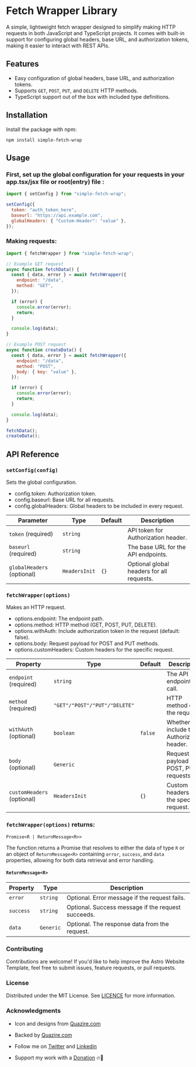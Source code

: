 # Fetch Wrapper Library

A simple, lightweight fetch wrapper designed to simplify making HTTP requests in both JavaScript and TypeScript projects. It comes with built-in support for configuring global headers, base URL, and authorization tokens, making it easier to interact with REST APIs.

## Features

- Easy configuration of global headers, base URL, and authorization tokens.
- Supports `GET`, `POST`, `PUT`, and `DELETE` HTTP methods.
- TypeScript support out of the box with included type definitions.

## Installation

Install the package with npm:

```
npm install simple-fetch-wrap
```

## Usage

### First, set up the global configuration for your requests in your app.tsx/jsx file or root(entry) file :

```js
import { setConfig } from "simple-fetch-wrap";

setConfig({
  token: "auth_token_here",
  baseurl: "https://api.example.com",
  globalHeaders: { "Custom-Header": "value" },
});
```

### Making requests:

```js
import { fetchWrapper } from "simple-fetch-wrap";

// Example GET request
async function fetchData() {
  const { data, error } = await fetchWrapper({
    endpoint: "/data",
    method: "GET",
  });

  if (error) {
    console.error(error);
    return;
  }

  console.log(data);
}

// Example POST request
async function createData() {
  const { data, error } = await fetchWrapper({
    endpoint: "/data",
    method: "POST",
    body: { key: "value" },
  });

  if (error) {
    console.error(error);
    return;
  }

  console.log(data);
}

fetchData();
createData();
```

## API Reference

### `setConfig(config)`

Sets the global configuration.

- config.token: Authorization token.
- config.baseurl: Base URL for all requests.
- config.globalHeaders: Global headers to be included in every request.

| Parameter                  | Type          | Default | Description                               |
| -------------------------- | ------------- | ------- | ----------------------------------------- |
| `token` (required)         | `string`      |         | API token for Authorization header.       |
| `baseurl` (required)       | `string`      |         | The base URL for the API endpoints.       |
| `globalHeaders` (optional) | `HeadersInit` | `{}`    | Optional global headers for all requests. |

### `fetchWrapper(options)`

Makes an HTTP request.

- options.endpoint: The endpoint path.
- options.method: HTTP method (GET, POST, PUT, DELETE).
- options.withAuth: Include authorization token in the request (default: false).
- options.body: Request payload for POST and PUT methods.
- options.customHeaders: Custom headers for the specific request.

| Property                   | Type                          | Default | Description                                  |
| -------------------------- | ----------------------------- | ------- | -------------------------------------------- |
| `endpoint` (required)      | `string`                      |         | The API endpoint to call.                    |
| `method` (required)        | `"GET"/"POST"/"PUT"/"DELETE"` |         | HTTP method of the request.                  |
| `withAuth` (optional)      | `boolean`                     | `false` | Whether to include the Authorization header. |
| `body` (optional)          | `Generic`                     |         | Request payload for POST, PUT requests.      |
| `customHeaders` (optional) | `HeadersInit`                 | `{}`    | Custom headers for the specific request.     |

### `fetchWrapper(options)` returns:

`Promise<R | ReturnMessage<R>>`

The function returns a Promise that resolves to either the data of type `R` or an object of `ReturnMessage<R>` containing `error`, `success`, and `data` properties, allowing for both data retrieval and error handling.

#### `ReturnMessage<R>`

| Property  | Type      | Description                                        |
| --------- | --------- | -------------------------------------------------- |
| `error`   | `string`  | Optional. Error message if the request fails.      |
| `success` | `string`  | Optional. Success message if the request succeeds. |
| `data`    | `Generic` | Optional. The response data from the request.      |

### Contributing

Contributions are welcome! If you'd like to help improve the Astro Website Template, feel free to submit issues, feature requests, or pull requests.

### License

Distributed under the MIT License. See [LICENCE](https://github.com/shoaibkh4n/simple-fetch-wrap/blob/main/LICENSE) for more information.

### Acknowledgments

- Icon and designs from [Quazire.com](https://quazire.com/)
- Backed by [Quazire.com](https://quazire.com/)

- Follow me on [Twitter](https://twitter.com/theshoaibkh4n) and [Linkedin](https://linkedin.com/in/shoaibkh4n)
- Support my work with a [Donation](https://github.com/sponsors/shoaibkh4n) 🔥🚀
